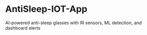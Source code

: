 # AntiSleep-IOT-App
AI-powered anti-sleep glasses with IR sensors, ML detection, and dashboard alerts
